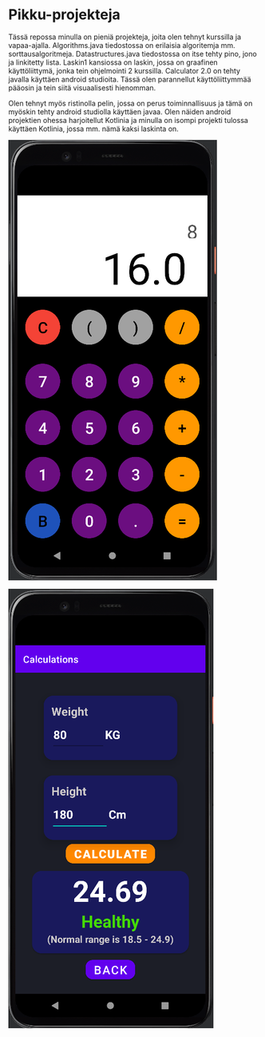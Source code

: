 # Pikku-projekteja

Tässä repossa minulla on pieniä projekteja, joita olen tehnyt kurssilla ja vapaa-ajalla. Algorithms.java tiedostossa on erilaisia algoritemja mm. sorttausalgoritmeja. Datastructures.java tiedostossa on itse tehty pino, jono ja linkitetty lista. Laskin1 kansiossa on laskin, jossa on graafinen käyttöliittymä, jonka tein ohjelmointi 2 kurssilla. Calculator 2.0 on tehty javalla käyttäen android studioita. Tässä olen parannellut käyttöliittymmää pääosin ja tein siitä visuaalisesti hienomman.

Olen tehnyt myös ristinolla pelin, jossa on perus toiminnallisuus ja tämä on myöskin tehty android studiolla käyttäen javaa. Olen näiden android projektien ohessa harjoitellut Kotlinia ja minulla on isompi projekti tulossa käyttäen Kotlinia, jossa mm. nämä kaksi laskinta on.

![Photo](calculator.png)

![Photo](bmi_laskin.png)
